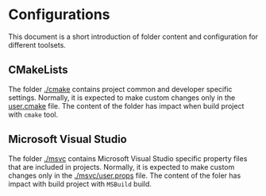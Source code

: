 # Configurations
This document is a short introduction of folder content and configuration for different toolsets.

## CMakeLists
The folder [./cmake](./cmkae/) contains project common and developer specific settings. Normally, it is expected to make custom changes only in the [user.cmake](./cmake/user.cmake) file. The content of the folder has impact when build project with `cmake` tool.

## Microsoft Visual Studio
The folder [./msvc](./msvc/) contains Microsoft Visual Studio specific property files that are included in projects. Normally, it is expected to make custom changes only in the [./msvc/user.props](./msvc/user.props) file. The content of the foler has impact with build project with `MSBuild` build.
